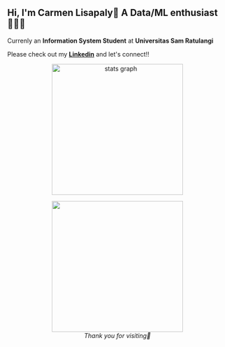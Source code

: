 ## Hi, I'm Carmen Lisapaly👋 A Data/ML enthusiast👩🏻‍💻

Currenly an **Information System Student** at **Universitas Sam Ratulangi**

Please check out my [**Linkedin**](www.linkedin.com/in/carmen-emanuela-dwiva-lisapaly-03616b2b1) and let's connect!!

<p align="center">
  <img src="https://github-readme-stats.vercel.app/api/top-langs/?username=CarmenLisapaly&layout=compact&theme=dracula" height="300" alt="stats graph" />
</p>


<p align="center">
  <img src="https://media.giphy.com/media/v1.Y2lkPTc5MGI3NjExeHdzcmQ5dGdtMDZxanQwc3ZrYjMxam8ydTMxYmJmNXFiOHR2bGx0dyZlcD12MV9naWZzX3NlYXJjaCZjdD1n/eUkvb19qYpDkk/giphy.gif" width=300" />
  <br>
  <em>Thank you for visiting💌</em>
</p>
